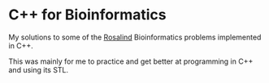 # C++ for Bioinformatics

My solutions to some of the [Rosalind](http://rosalind.info/problems/list-view/) Bioinformatics problems implemented in C++.

This was mainly for me to practice and get better at programming in C++ and using its STL.
